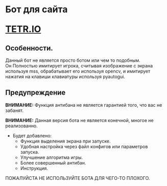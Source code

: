 
<h1> Бот для сайта 

[TETR.IO](https://tetr.io/)

</h1>

<h2> Особенности. </h2>



Данный бот не является просто ботом или чем то подобным.  
Он Полностью имитирует игрока, считывая изображение с экрана используя mss, обрабатывает его используя opencv, и имитирует нажатия на клавиши клавиатуры используя pyautogui.
<h2> Предупреждение </h2>

**ВНИМАНИЕ:** Функция антибана не является гарантией того, что вас не забанят.  
  
**ВНИМАНИЕ:** Данная версия бота не является конечной, многое не реализованно.  

* Будет добавлено:  
  * Функция выделения экрана при запуске.
  * Удобная настройка через файл конфигов или параметров запуска.
  * Улучшение алгоритма игры.
  * Более совершенный антибан.
  * Инструкция.
 
ПОЖАЛУЙСТА НЕ ИСПОЛЬЗУЙТЕ БОТА ДЛЯ ЧЕГО-ТО ПЛОХОГО.

